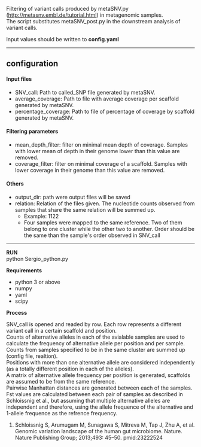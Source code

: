 Filtering of variant calls produced by metaSNV.py (http://metasnv.embl.de/tutorial.html) in metagenomic samples.  
The script substitutes metaSNV_post.py in the downstream analysis of variant calls.  

Input values should be written to **config.yaml**  

- - - -
## configuration ##
  #### Input files ####
  * SNV_call: Path to called_SNP file generated by metaSNV.  
  * average_coverage: Path to file with average coverage per scaffold generated by metaSNV.  
  * percentage_coverage: Path to file of percentage of coverage by scaffold generated by metaSNV.  
  #### Filtering parameters #####
  * mean_depth_filter: filter on minimal mean depth of coverage. Samples with lower mean of depth in their genome lower than this value are removed.  
  * coverage_filter: filter on minimal coverage of a scaffold. Samples with lower coverage in their genome than this value are removed.  
  #### Others 
  * output_dir: path were output files will be saved  
  * relation:  Relation of the files given. The nucleotide counts observed from samples that share the same relation will be summed up.
    * Example: 1122 
    * Four samples were mapped to the same reference. Two of them belong to one cluster while the other two to another. Order should be the same than the sample's order observed in SNV_call
 - - - -

**RUN**    
python Sergio_python.py  

**Requirements**  
* python 3 or above
* numpy
* yaml
* scipy

**Process**  

SNV_call is opened and readed by row. Each row represents a different variant call in a certain scaffold and position.  
Counts of alternative alleles in each of the avialable samples are used to calculate the frequency of alternative allele per position and per sample. Counts from samples specified to be in the same cluster are summed up (config file, realtion).    
Positions with more than one alternative allele are considered independently (as a totally different position in each of the alleles).  
A matrix of alternative allele frequency per position is generated, scaffolds are assumed to be from the same reference.  
Pairwise Manhattan distances are generated between each of the samples.  
Fst values are calculated between each pair of samples as described in Schloissnig et al., but assuming that multiple alternative alleles are independent and therefore, using the allele frequence of the alternative and 1-allele frequence as the refrence frequency.


1. Schloissnig S, Arumugam M, Sunagawa S, Mitreva M, Tap J, Zhu A, et al. Genomic variation landscape of the human gut microbiome. Nature. Nature Publishing Group; 2013;493: 45–50. pmid:23222524

